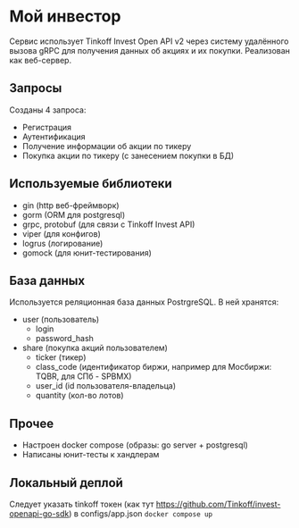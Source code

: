 # Мой инвестор
Сервис использует Tinkoff Invest Open API v2 через систему удалённого вызова gRPC для получения данных об акциях и их покупки.
Реализован как веб-сервер.

## Запросы
Созданы 4 запроса:
- Регистрация
- Аутентификация
- Получение информации об акции по тикеру
- Покупка акции по тикеру (с занесением покупки в БД)

## Используемые библиотеки
- gin (http веб-фреймворк)
- gorm (ORM для postgresql)
- grpc, protobuf (для связи с Tinkoff Invest API)
- viper (для конфигов)
- logrus (логирование)
- gomock (для юнит-тестирования)

## База данных
Используется реляционная база данных PostrgreSQL.
В ней хранятся:
- user (пользователь)
    - login
    - password_hash
- share (покупка акций пользователем)
    - ticker (тикер)
    - class_code (идентификатор биржи, например для Мосбиржи: TQBR, для СПб - SPBMX)
    - user_id (id пользователя-владельца)
    - quantity (кол-во лотов)

## Прочее
- Настроен docker compose (образы: go server + postgresql)
- Написаны юнит-тесты к хандлерам


## Локальный деплой
Следует указать tinkoff токен (как тут https://github.com/Tinkoff/invest-openapi-go-sdk) в configs/app.json
`docker compose up`

